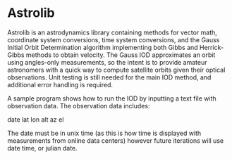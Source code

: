 # Astrolib

Astrolib is an astrodynamics library containing methods for vector math, coordinate system conversions, time system conversions, and the Gauss Initial Orbit Determination algorithm implementing both Gibbs and Herrick-Gibbs methods to obtain velocity. The Gauss IOD approximates an orbit using angles-only measurements, so the intent is to provide amateur astronomers with a quick way to compute satellite orbits given their optical observations. Unit testing is still needed for the main IOD method, and additional error handling is required.

A sample program shows how to run the IOD by inputting a text file with observation data. The observation data includes:

date lat lon alt az el

The date must be in unix time (as this is how time is displayed with measurements from online data centers) however future iterations will use date time, or julian date.
